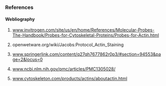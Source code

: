 ### References

#### Webliography
 
1.	www.invitrogen.com/site/us/en/home/References/Molecular-Probes-The-Handbook/Probes-for-Cytoskeletal-Proteins/Probes-for-Actin.html
 
2.	openwetware.org/wiki/Jacobs:Protocol_Actin_Staining
 
 
3.	www.springerlink.com/content/q27qh7677862r0p3/#section=94553&page=2&locus=0

 
4.	www.ncbi.nlm.nih.gov/pmc/articles/PMC1305028/
 
5.	www.cytoskeleton.com/products/actins/aboutactin.html

